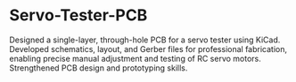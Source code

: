 # Servo-Tester-PCB
Designed a single-layer, through-hole PCB for a servo tester using KiCad. Developed schematics, layout, and Gerber files for professional fabrication, enabling precise manual adjustment and testing of RC servo motors. Strengthened PCB design and prototyping skills.
